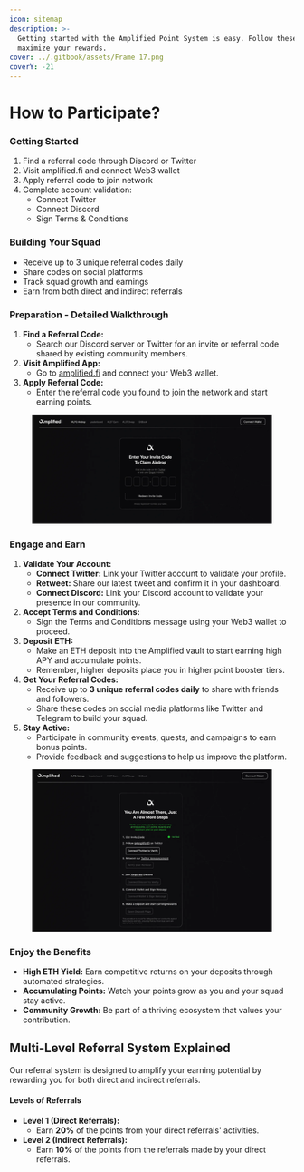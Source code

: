 ```yaml
---
icon: sitemap
description: >-
  Getting started with the Amplified Point System is easy. Follow these steps to
  maximize your rewards.
cover: ../.gitbook/assets/Frame 17.png
coverY: -21
---
```


# How to Participate?

### Getting Started

1. Find a referral code through Discord or Twitter
2. Visit amplified.fi and connect Web3 wallet
3. Apply referral code to join network
4. Complete account validation:
   * Connect Twitter
   * Connect Discord
   * Sign Terms & Conditions

### Building Your Squad

* Receive up to 3 unique referral codes daily
* Share codes on social platforms
* Track squad growth and earnings
* Earn from both direct and indirect referrals

### **Preparation - Detailed Walkthrough**

1. **Find a Referral Code:**
   * Search our Discord server or Twitter for an invite or referral code shared by existing community members.
2. **Visit Amplified App:**
   * Go to [amplified.fi](https://amplified.fi) and connect your Web3 wallet.
3. **Apply Referral Code:**
   * Enter the referral code you found to join the network and start earning points.

<figure><img src="../.gitbook/assets/image (3).png" alt=""><figcaption></figcaption></figure>

### **Engage and Earn**

1. **Validate Your Account:**
   * **Connect Twitter:** Link your Twitter account to validate your profile.
   * **Retweet:** Share our latest tweet and confirm it in your dashboard.
   * **Connect Discord:** Link your Discord account to validate your presence in our community.
2. **Accept Terms and Conditions:**
   * Sign the Terms and Conditions message using your Web3 wallet to proceed.
3. **Deposit ETH:**
   * Make an ETH deposit into the Amplified vault to start earning high APY and accumulate points.
   * Remember, higher deposits place you in higher point booster tiers.
4. **Get Your Referral Codes:**
   * Receive up to **3 unique referral codes daily** to share with friends and followers.
   * Share these codes on social media platforms like Twitter and Telegram to build your squad.
5. **Stay Active:**
   * Participate in community events, quests, and campaigns to earn bonus points.
   * Provide feedback and suggestions to help us improve the platform.

<figure><img src="../.gitbook/assets/image (1) (1).png" alt=""><figcaption></figcaption></figure>

### **Enjoy the Benefits**

* **High ETH Yield:** Earn competitive returns on your deposits through automated strategies.
* **Accumulating Points:** Watch your points grow as you and your squad stay active.
* **Community Growth:** Be part of a thriving ecosystem that values your contribution.

## Multi-Level Referral System Explained

Our referral system is designed to amplify your earning potential by rewarding you for both direct and indirect referrals.

#### **Levels of Referrals**

* **Level 1 (Direct Referrals):**
  * Earn **20%** of the points from your direct referrals' activities.
* **Level 2 (Indirect Referrals):**
  * Earn **10%** of the points from the referrals made by your direct referrals.
